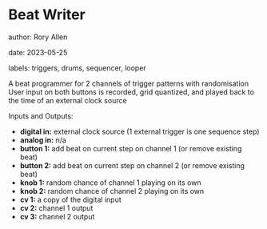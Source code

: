 # Beat Writer

author: Rory Allen

date: 2023-05-25

labels: triggers, drums, sequencer, looper

A beat programmer for 2 channels of trigger patterns with randomisation
User input on both buttons is recorded, grid quantized, and played back to the time of an external clock source

Inputs and Outputs:
- **digital in:** external clock source (1 external trigger is one sequence step)
- **analog in:** n/a
- **button 1:** add beat on current step on channel 1 (or remove existing beat)
- **button 2:** add beat on current step on channel 2 (or remove existing beat)
- **knob 1:** random chance of channel 1 playing on its own
- **knob 2:** random chance of channel 2 playing on its own
- **cv 1:** a copy of the digital input
- **cv 2:** channel 1 output
- **cv 3:** channel 2 output